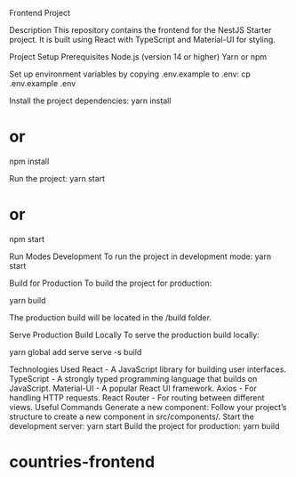 Frontend Project

Description
This repository contains the frontend for the NestJS Starter project. It is built using React with TypeScript and Material-UI for styling.

Project Setup
Prerequisites
Node.js (version 14 or higher)
Yarn or npm

Set up environment variables by copying .env.example to .env:
cp .env.example .env

Install the project dependencies:
yarn install
# or
npm install

Run the project:
yarn start
# or
npm start


Run Modes
Development
To run the project in development mode:
yarn start

Build for Production
To build the project for production:

yarn build

The production build will be located in the /build folder.

Serve Production Build Locally
To serve the production build locally:

yarn global add serve
serve -s build


Technologies Used
React - A JavaScript library for building user interfaces.
TypeScript - A strongly typed programming language that builds on JavaScript.
Material-UI - A popular React UI framework.
Axios - For handling HTTP requests.
React Router - For routing between different views.
Useful Commands
Generate a new component: Follow your project’s structure to create a new component in src/components/.
Start the development server: yarn start
Build the project for production: yarn build
# countries-frontend

